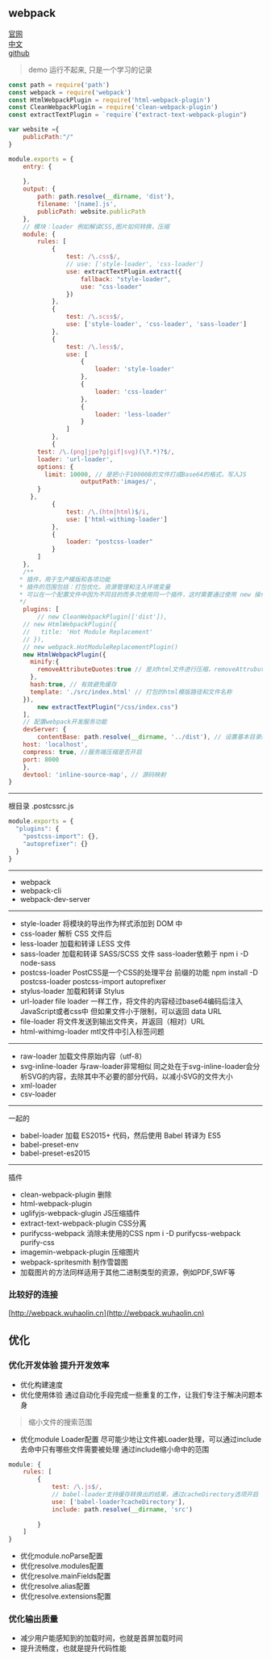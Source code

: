 ## webpack

[官网](https://webpack.js.org/) <br>
[中文](https://webpack.docschina.org/) <br>
[github](https://github.com/webpack/webpack)


> demo 运行不起来, 只是一个学习的记录

```js
const path = require('path')
const webpack = require('webpack')
const HtmlWebpackPlugin = require('html-webpack-plugin')
const CleanWebpackPlugin = require('clean-webpack-plugin')
const extractTextPlugin = `require`("extract-text-webpack-plugin")

var website ={
    publicPath:"/"
}

module.exports = {
	entry: {
		
	},
	output: {
		path: path.resolve(__dirname, 'dist'),
		filename: '[name].js',
		publicPath: website.publicPath
	},
	// 模块：loader 例如解读CSS,图片如何转换，压缩
	module: {
		rules: [
			{
				test: /\.css$/,
				// use: ['style-loader', 'css-loader']
				use: extractTextPlugin.extract({
					fallback: "style-loader",
					use: "css-loader"
				})
			},
			{
				test: /\.scss$/,
				use: ['style-loader', 'css-loader', 'sass-loader']
			},
			{
				test: /\.less$/,
				use: [
					{
						loader: 'style-loader'
					},
					{
						loader: 'css-loader'
					},
					{
						loader: 'less-loader'
					}
				]
			},
			{
        test: /\.(png|jpe?g|gif|svg)(\?.*)?$/,
        loader: 'url-loader',
        options: {
          limit: 10000, // 是把小于10000B的文件打成Base64的格式，写入JS
					outputPath:'images/',
        }
      },
			{
				test: /\.(htm|html)$/i,
				use: ['html-withimg-loader'] 
			},
			{
				loader: "postcss-loader"
			}
		]
	},
	/**
   * 插件，用于生产模版和各项功能
   * 插件的范围包括：打包优化、资源管理和注入环境变量
   * 可以在一个配置文件中因为不同目的而多次使用同一个插件，这时需要通过使用 new 操作符来创建它的一个实例
   */
	plugins: [
		// new CleanWebpackPlugin(['dist']),
    // new HtmlWebpackPlugin({
    //   title: 'Hot Module Replacement'
    // }),
    // new webpack.HotModuleReplacementPlugin()
    new HtmlWebpackPlugin({
      minify:{
        removeAttributeQuotes:true // 是对html文件进行压缩，removeAttrubuteQuotes是却掉属性的双引号
      },
      hash:true, // 有效避免缓存
      template: './src/index.html' // 打包的html模版路径和文件名称
    }),
		new extractTextPlugin("/css/index.css")
	],
	// 配置webpack开发服务功能
	devServer: {
		contentBase: path.resolve(__dirname, '../dist'), // 设置基本目录结构 用于找到程序打包地址
    host: 'localhost',
    compress: true, //服务端压缩是否开启
    port: 8000
	},
	devtool: 'inline-source-map', // 源码映射
}
```
---
根目录 .postcssrc.js
```js
module.exports = {
  "plugins": {
    "postcss-import": {},
    "autoprefixer": {}
  }
}
```
---
* webpack
* webpack-cli
* webpack-dev-server
---
* style-loader  将模块的导出作为样式添加到 DOM 中
* css-loader  解析 CSS 文件后
* less-loader 加载和转译 LESS 文件
* sass-loader 加载和转译 SASS/SCSS 文件 sass-loader依赖于 npm i -D node-sass
* postcss-loader  PostCSS是一个CSS的处理平台 前缀的功能 npm install -D postcss-loader postcss-import autoprefixer 
* stylus-loader   加载和转译 Stylus  
* url-loader  file loader 一样工作，将文件的内容经过base64编码后注入JavaScript或者css中 但如果文件小于限制，可以返回 data URL
* file-loader 将文件发送到输出文件夹，并返回（相对）URL
* html-withimg-loader mtl文件中引入标签问题
---
* raw-loader  加载文件原始内容（utf-8）
* svg-inline-loader 与raw-loader非常相似 同之处在于svg-inline-loader会分析SVG的内容，去除其中不必要的部分代码，以减小SVG的文件大小
* xml-loader  
* csv-loader
---
一起的
* babel-loader 加载 ES2015+ 代码，然后使用 Babel 转译为 ES5
* babel-preset-env 
* babel-preset-es2015
---
插件 
* clean-webpack-plugin  删除
* html-webpack-plugin		
* uglifyjs-webpack-glugin JS压缩插件
* extract-text-webpack-plugin CSS分离
* purifycss-webpack  消除未使用的CSS npm  i -D purifycss-webpack purify-css
* imagemin-webpack-plugin 压缩图片
* webpack-spritesmith 制作雪碧图
* 加载图片的方法同样适用于其他二进制类型的资源，例如PDF,SWF等


### 比较好的连接
[http://webpack.wuhaolin.cn](http://webpack.wuhaolin.cn)



## 优化
### 优化开发体验 提升开发效率
* 优化构建速度
* 优化使用体验 通过自动化手段完成一些重复的工作，让我们专注于解决问题本身

> 缩小文件的搜索范围

* 优化module Loader配置
尽可能少地让文件被Loader处理，可以通过include 去命中只有哪些文件需要被处理 通过include缩小命中的范围
```js
module: {
	rules: [
		{
			test: /\.js$/,
			// babel-loader支持缓存转换出的结果，通过cacheDirectory选项开启
			use: ['babel-loader?cacheDirectory'],
			include: path.resolve(__dirname, 'src')
			
		}
	]
}
```
* 优化module.noParse配置
* 优化resolve.modules配置
* 优化resolve.mainFields配置
* 优化resolve.alias配置
* 优化resolve.extensions配置














### 优化输出质量
* 减少用户能感知到的加载时间，也就是首屏加载时间
* 提升流畅度，也就是提升代码性能



